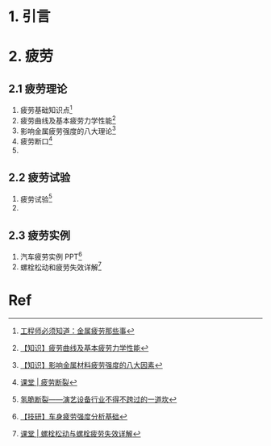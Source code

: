 # 1. 引言 


# 2. 疲劳
## 2.1 疲劳理论 
1. 疲劳基础知识点[^1]
2. 疲劳曲线及基本疲劳力学性能[^2]
3. 影响金属疲劳强度的八大理论[^3]
4. 疲劳断口[^4]
5. 
## 2.2 疲劳试验 
1. 疲劳试验[^5]
2. 
## 2.3 疲劳实例
1. 汽车疲劳实例 PPT[^6]
2. 螺栓松动和疲劳失效详解[^7]
# Ref 

[^1]: [工程师必须知道：金属疲劳那些事](https://mp.weixin.qq.com/s/tbV46-v2MsaXBxaU_GCJFw)

[^2]: [【知识】疲劳曲线及基本疲劳力学性能](https://mp.weixin.qq.com/s/0_ffMvALYv1sbU5KBR-1Tg)
[^3]: [【知识】影响金属材料疲劳强度的八大因素](https://mp.weixin.qq.com/s/T74KxCnYM0TEpxRRSjg8Uw)
[^4]: [课堂 | 疲劳断裂](https://mp.weixin.qq.com/s/V2-1ZnIWlpZaIpCIRJqOjA)
[^5]: [氢脆断裂——演艺设备行业不得不跨过的一道坎](https://mp.weixin.qq.com/s/raxgR7md2ZW7t5p_CfTR4A)

[^6]: [【技研】车身疲劳强度分析基础](https://mp.weixin.qq.com/s/K0RTzo6r56MxxvQnKZVg5w)

[^7]: [课堂 | 螺栓松动与螺栓疲劳失效详解](https://mp.weixin.qq.com/s/-YaZiR8EfIHTyZgf9CsjTQ)
